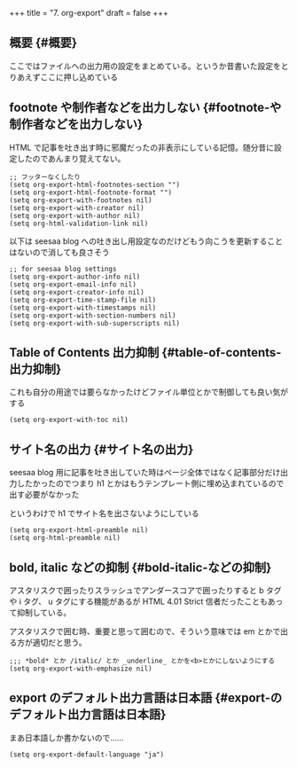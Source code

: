 +++
title = "7. org-export"
draft = false
+++

## 概要 {#概要}

ここではファイルへの出力用の設定をまとめている。というか昔書いた設定をとりあえずここに押し込めている


## footnote や制作者などを出力しない {#footnote-や制作者などを出力しない}

HTML で記事を吐き出す時に邪魔だったの非表示にしている記憶。随分昔に設定したのであんまり覚えてない。

```emacs-lisp
;; フッターなくしたり
(setq org-export-html-footnotes-section "")
(setq org-export-html-footnote-format "")
(setq org-export-with-footnotes nil)
(setq org-export-with-creator nil)
(setq org-export-with-author nil)
(setq org-html-validation-link nil)
```

以下は seesaa blog への吐き出し用設定なのだけどもう向こうを更新することはないので消しても良さそう

```emacs-lisp
;; for seesaa blog settings
(setq org-export-author-info nil)
(setq org-export-email-info nil)
(setq org-export-creator-info nil)
(setq org-export-time-stamp-file nil)
(setq org-export-with-timestamps nil)
(setq org-export-with-section-numbers nil)
(setq org-export-with-sub-superscripts nil)
```


## Table of Contents 出力抑制 {#table-of-contents-出力抑制}

これも自分の用途では要らなかったけどファイル単位とかで制御しても良い気がする

```emacs-lisp
(setq org-export-with-toc nil)
```


## サイト名の出力 {#サイト名の出力}

seesaa blog 用に記事を吐き出していた時はページ全体ではなく記事部分だけ出力したかったのでつまり h1 とかはもうテンプレート側に埋め込まれているので出す必要がなかった

というわけで h1 でサイト名を出さないようにしている

```emacs-lisp
(setq org-export-html-preamble nil)
(setq org-html-preamble nil)
```


## bold, italic などの抑制 {#bold-italic-などの抑制}

アスタリスクで囲ったりスラッシュでアンダースコアで囲ったりすると
b タグや i タグ、 u タグにする機能があるが
HTML 4.01 Strict 信者だったこともあって抑制している。

アスタリスクで囲む時、重要と思って囲むので、そういう意味では em とかで出る方が適切だと思う。

```emacs-lisp
;;; *bold* とか /italic/ とか _underline_ とかを<b>とかにしないようにする
(setq org-export-with-emphasize nil)
```


## export のデフォルト出力言語は日本語 {#export-のデフォルト出力言語は日本語}

まあ日本語しか書かないので……

```emacs-lisp
(setq org-export-default-language "ja")
```
